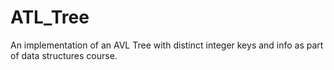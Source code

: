 # ATL_Tree
An implementation of an AVL Tree with distinct integer keys and info as part of data structures course.
